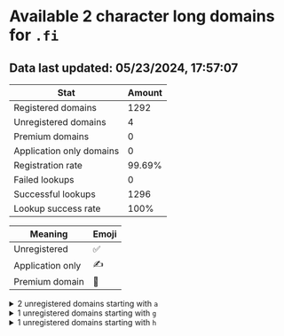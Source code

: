 # Available 2 character long domains for `.fi`

## Data last updated: 05/23/2024, 17:57:07

|Stat|Amount|
|--|--|
|Registered domains|1292|
|Unregistered domains|4|
|Premium domains|0|
|Application only domains|0|
|Registration rate|99.69%|
|Failed lookups|0|
|Successful lookups|1296|
|Lookup success rate|100%|


|Meaning|Emoji|
|--|--|
|Unregistered|:white_check_mark:|
|Application only|:writing_hand:|
|Premium domain|:gem:|

<details>
<summary>2 unregistered domains starting with <bold><code>a</code></bold></summary>

|Type|Domain|
|--|--|
|:white_check_mark:|`ah.fi`|
|:white_check_mark:|`ay.fi`|
</details>
<details>
<summary>1 unregistered domains starting with <bold><code>g</code></bold></summary>

|Type|Domain|
|--|--|
|:white_check_mark:|`gl.fi`|
</details>
<details>
<summary>1 unregistered domains starting with <bold><code>h</code></bold></summary>

|Type|Domain|
|--|--|
|:white_check_mark:|`h5.fi`|
</details>